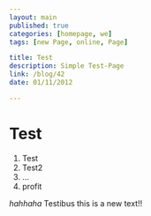 ```yaml
---
layout: main
published: true
categories: [homepage, we]
tags: [new Page, online, Page]

title: Test
description: Simple Test-Page
link: /blog/42
date: 01/11/2012

---
```


# Test

1. Test
2. Test2
3. ...
4. profit

*hahhaha*
Testibus
this is a new text!!